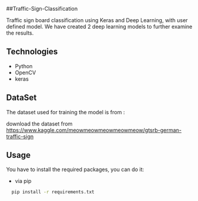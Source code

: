 
##Traffic-Sign-Classification

Traffic sign board classification using Keras and Deep Learning, with user defined model.
We have created 2 deep learning models to further examine the results.

## Technologies

* Python
* OpenCV
* keras


## DataSet

The dataset used for training the model is from :

download the dataset from https://www.kaggle.com/meowmeowmeowmeowmeow/gtsrb-german-traffic-sign


## Usage

You have to install the required packages, you can do it:
* via pip
```bash
  pip install -r requirements.txt
```

